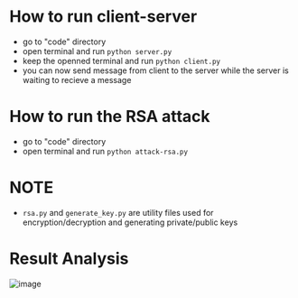 # How to run client-server

- go to "code" directory
- open terminal and run `python server.py`
- keep the openned terminal and run `python client.py`
- you can now send message from client to the server while the server is waiting to recieve a message

# How to run the RSA attack

- go to "code" directory
- open terminal and run `python attack-rsa.py`

# NOTE

- `rsa.py` and `generate_key.py` are utility files used for encryption/decryption and generating private/public keys


# Result Analysis

![image](https://github.com/markyasser/RSA/assets/82395903/acf1f6d4-1f9f-4f06-ad2c-f12095932d0c)

